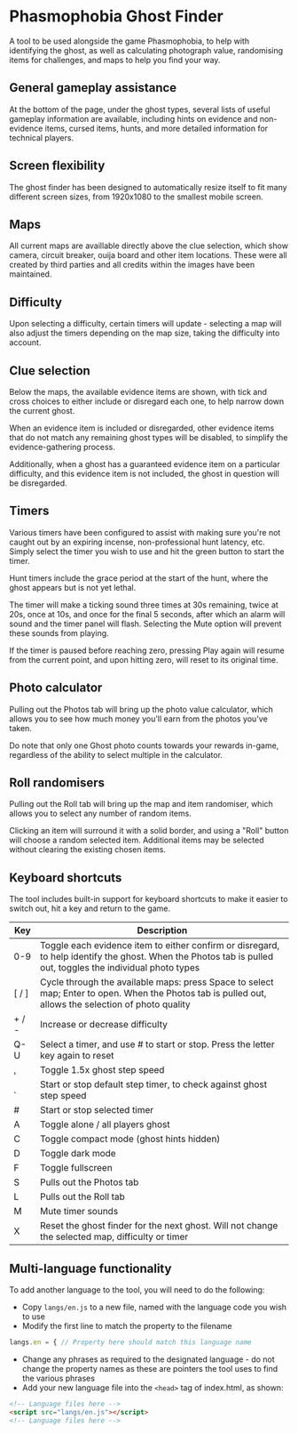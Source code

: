# Phasmophobia Ghost Finder
A tool to be used alongside the game Phasmophobia, to help with identifying the ghost, as well as calculating photograph value, randomising items for challenges, and maps to help you find your way.

## General gameplay assistance
At the bottom of the page, under the ghost types, several lists of useful gameplay information are available, including hints on evidence and non-evidence items, cursed items, hunts, and more detailed information for technical players.

## Screen flexibility
The ghost finder has been designed to automatically resize itself to fit many different screen sizes, from 1920x1080 to the smallest mobile screen.

## Maps
All current maps are availlable directly above the clue selection, which show camera, circuit breaker, ouija board and other item locations. These were all created by third parties and all credits within the images have been maintained.

## Difficulty
Upon selecting a difficulty, certain timers will update - selecting a map will also adjust the timers depending on the map size, taking the difficulty into account.

## Clue selection
Below the maps, the available evidence items are shown, with tick and cross choices to either include or disregard each one, to help narrow down the current ghost.

When an evidence item is included or disregarded, other evidence items that do not match any remaining ghost types will be disabled, to simplify the evidence-gathering process.

Additionally, when a ghost has a guaranteed evidence item on a particular difficulty, and this evidence item is not included, the ghost in question will be disregarded.

## Timers
Various timers have been configured to assist with making sure you're not caught out by an expiring incense, non-professional hunt latency, etc. Simply select the timer you wish to use and hit the green button to start the timer.

Hunt timers include the grace period at the start of the hunt, where the ghost appears but is not yet lethal.

The timer will make a ticking sound three times at 30s remaining, twice at 20s, once at 10s, and once for the final 5 seconds, after which an alarm will sound and the timer panel will flash. Selecting the Mute option will prevent these sounds from playing.

If the timer is paused before reaching zero, pressing Play again will resume from the current point, and upon hitting zero, will reset to its original time.

## Photo calculator
Pulling out the Photos tab will bring up the photo value calculator, which allows you to see how much money you'll earn from the photos you've taken.

Do note that only one Ghost photo counts towards your rewards in-game, regardless of the ability to select multiple in the calculator.

## Roll randomisers
Pulling out the Roll tab will bring up the map and item randomiser, which allows you to select any number of random items.

Clicking an item will surround it with a solid border, and using a "Roll" button will choose a random selected item. Additional items may be selected without clearing the existing chosen items.

## Keyboard shortcuts
The tool includes built-in support for keyboard shortcuts to make it easier to switch out, hit a key and return to the game.

| Key   | Description                                                                                                                                                 |
|-------|-------------------------------------------------------------------------------------------------------------------------------------------------------------|
| 0-9   | Toggle each evidence item to either confirm or disregard, to help identify the ghost. When the Photos tab is pulled out, toggles the individual photo types |
| [ / ] | Cycle through the available maps: press Space to select map; Enter to open. When the Photos tab is pulled out, allows the selection of photo quality        |
| + / - | Increase or decrease difficulty                                                                                                                             |
| Q-U   | Select a timer, and use # to start or stop. Press the letter key again to reset                                                                             |
| ,     | Toggle 1.5x ghost step speed                                                                                                                                |
| .     | Start or stop default step timer, to check against ghost step speed                                                                                         |
| #     | Start or stop selected timer                                                                                                                                |
| A     | Toggle alone / all players ghost                                                                                                                            |
| C     | Toggle compact mode (ghost hints hidden)                                                                                                                    |
| D     | Toggle dark mode                                                                                                                                            |
| F     | Toggle fullscreen                                                                                                                                           |
| S     | Pulls out the Photos tab                                                                                                                                    |
| L     | Pulls out the Roll tab                                                                                                                                      |
| M     | Mute timer sounds                                                                                                                                           |
| X     | Reset the ghost finder for the next ghost. Will not change the selected map, difficulty or timer                                                            | 

## Multi-language functionality
To add another language to the tool, you will need to do the following:

- Copy `langs/en.js` to a new file, named with the language code you wish to use
- Modify the first line to match the property to the filename

```javascript
langs.en = { // Property here should match this language name
```

- Change any phrases as required to the designated language - do not change the property names as these are pointers the tool uses to find the various phrases
- Add your new language file into the `<head>` tag of index.html, as shown:

```html
<!-- Language files here -->
<script src="langs/en.js"></script>
<!-- Language files here -->
```